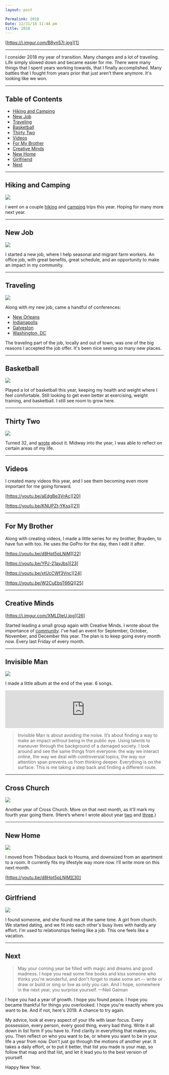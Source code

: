 ```yaml
---
layout: post

Permalink: 2018
Date: 12/31/18 11:44 pm
title: 2018
---
```


[https://i.imgur.com/B8yn57r.jpg][1]

---- 

I consider 2018 my year of transition. Many changes and a lot of traveling. Life simply slowed down and became easier for me. There were many things that I spent years working towards, that I finally accomplished. Many battles that I fought from years prior that just aren't there anymore. It's looking like we won.

---- 

## Table of Contents

- [Hiking and Camping][2]
- [New Job][3]
- [Traveling][4]
- [Basketball][5]
- [Thirty Two][6]
- [Videos][7]
- [For My Brother][8]
- [Creative Minds][9]
- [New Home][10]
- [Girlfriend][11]
- [Next][12]

---- 

## Hiking and Camping

![][image-1]

I went on a couple [hiking][13] and [camping][14] trips this year. Hoping for many more next year.

---- 

## New Job

![][image-2]

I started a new job, where I help seasonal and migrant farm workers. An office job, with great benefits, great schedule, and an opportunity to make an impact in my community. 

---- 

## Traveling

![][image-3]

Along with my new job, came a handful of conferences:

- [New Orleans][15]
- [Indianapolis][16]
- [Galveston][17]
- [Washington, DC][18]

The traveling part of the job, locally and out of town, was one of the big reasons I accepted the job offer. It's been nice seeing so many new places.

---- 

## Basketball

![][image-4]

Played a lot of basketball this year, keeping my health and weight where I feel comfortable. Still looking to get even better at exercising, weight training, and basketball. I still see room to grow here.

---- 

## Thirty Two

![][image-5]

Turned 32, and [wrote][19] about it. Midway into the year, I was able to reflect on certain areas of my life.

---- 

## Videos

I created many videos this year, and I see them becoming even more important for me going forward. 

[https://youtu.be/aEdgBe3VrAc][20]

[https://youtu.be/KNUPZt-YKss][21]

---- 

## For My Brother

Along with creating videos, I made a little series for my brother, Brayden, to have fun with too. He uses the GoPro for the day, then I edit it after.

[https://youtu.be/d8Hpt5pLNjM][22]

[https://youtu.be/YPJ-21ayJbs][23]

[https://youtu.be/xtUcCWf3Vnc][24]

[https://youtu.be/W2CuEbsT66Q][25]

---- 

## Creative Minds

[https://i.imgur.com/XMLDleU.jpg][26]

Started leading a small group again with Creative Minds. I wrote about the importance of [community][27]. I've had an event for September, October, November, and December this year. The plan is to keep going every month now. Every last Friday of every month.

---- 

## Invisible Man

![][image-6]

I made a little album at the end of the year. 6 songs.

<iframe style="border: 0; width: 100%; height: 120px;" src="https://bandcamp.com/EmbeddedPlayer/album=2481873612/size=large/bgcol=ffffff/linkcol=63b2cc/tracklist=false/artwork=none/transparent=true/" seamless><a href="http://nashp.bandcamp.com/album/invisible-man-loop2">Invisible Man (LOOP2) by nashp</a></iframe>

> Invisible Man is about avoiding the noise. It’s about finding a way to make an impact without being in the public eye. Using talents to maneuver through the background of a damaged society. I look around and see the same things from everyone: the way we interact online, the way we deal with controversial topics, the way our attention span prevents us from thinking deeper. Everything is on the surface. This is me taking a step back and finding a different route.

---- 

## Cross Church

![][image-7]

Another year of Cross Church. More on that next month, as it'll mark my fourth year going there. (Here’s where I wrote about year [two][28] and [three][29].)

---- 

## New Home

![][image-8]

I moved from Thibodaux back to Houma, and downsized from an apartment to a room. It currently fits my lifestyle way more now. I’ll write more on this next month.

[https://youtu.be/d8Hpt5pLNjM][30]

---- 

## Girlfriend

![][image-9]

I found someone, and she found me at the same time. A girl from church. We started dating, and we fit into each other's busy lives with hardly any effort. I'm used to relationships feeling like a job. This one feels like a vacation.

---- 

## Next

> May your coming year be filled with magic and dreams and good madness. I hope you read some fine books and kiss someone who thinks you're wonderful, and don't forget to make some art -- write or draw or build or sing or live as only you can. And I hope, somewhere in the next year, you surprise yourself. —Neil Gaiman

I hope you had a year of growth. I hope you found peace. I hope you became thankful for things you overlooked. I hope you're exactly where you want to be. And if not, here's 2019. A chance to try again. 

My advice, look at every aspect of your life with laser focus. Every possession, every person, every good thing, every bad thing. Write it all down in list form if you have to. Find clarity in everything that makes you, you. Then reflect on who you want to be, or where you want to be in your life a year from now. Don't just go through the motions of another year. It takes a daily effort, or to put it better, that list you made is your map, so follow that map and that list, and let it lead you to the best version of yourself.

Happy New Year.

[1]:	https://i.imgur.com/B8yn57r.jpg
[2]:	#hiking-and-camping
[3]:	#new-job
[4]:	#traveling
[5]:	#basketball
[6]:	#thirty-two
[7]:	#videos
[8]:	#for-my-brother
[9]:	#creative-minds
[10]:	#new-home
[11]:	#girlfriend
[12]:	#next
[13]:	/clear-springs
[14]:	https://nashp.com/tishomingo
[15]:	https://nashp.com/labor18
[16]:	https://nashp.com/indy
[17]:	https://nashp.com/galveston
[18]:	https://nashp.com/dc
[19]:	/32
[20]:	https://youtu.be/aEdgBe3VrAc
[21]:	https://youtu.be/KNUPZt-YKss
[22]:	https://youtu.be/d8Hpt5pLNjM
[23]:	https://youtu.be/YPJ-21ayJbs
[24]:	https://youtu.be/xtUcCWf3Vnc
[25]:	https://youtu.be/W2CuEbsT66Q
[26]:	https://i.imgur.com/XMLDleU.jpg
[27]:	/community
[28]:	/cc2
[29]:	/cc3
[30]:	https://youtu.be/d8Hpt5pLNjM

[image-1]:	https://i.imgur.com/CShRMoi.jpg
[image-2]:	https://i.imgur.com/rNqYFne.jpg
[image-3]:	https://i.imgur.com/rDQAZiE.jpg
[image-4]:	https://i.imgur.com/hw0kESY.jpg
[image-5]:	https://blotcdn.com/ebaab3aca2/image-cache/1527102825675/wojsa3-image2011.png
[image-6]:	https://i.imgur.com/zEsVxCk.jpg
[image-7]:	https://i.imgur.com/DzOL2Bl.jpg
[image-8]:	https://i.imgur.com/UdVgC25.jpg
[image-9]:	https://i.imgur.com/MpgdTwg.jpg